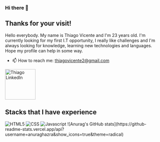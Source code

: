 ### Hi there 👋

## Thanks for your visit!

Hello everybody. My name is Thiago Vicente and I'm 23 years old. I'm currently looking for my first I.T opportunity, I really like challenges and I'm always looking for knowledge, learning new technologies and languages. Hope my profile can help in some way.

- 📫 How to reach me: thiagovicente2@gmail.com


<a href="https://www.linkedin.com/in/thithirs/">
  <img alt="Thiago LinkedIn" width="100em" src="https://img.shields.io/badge/LinkedIn-0077B5?style=for-the-badge&logo=linkedin&logoColor=white" />
</a>

## Stacks that I have experience
<div>
<img src="https://img.shields.io/badge/HTML5-E34F26?style=for-the-badge&logo=html5&logoColor=white" alt="HTML5"/>
<img src="https://img.shields.io/badge/CSS3-1572B6?style=for-the-badge&logo=css3&logoColor=white" alt="CSS"/>  
<img src="https://img.shields.io/badge/JavaScript-F7DF1E?style=for-the-badge&logo=javascript&logoColor=black" alt="Javascript"/>
![Anurag's GitHub stats](https://github-readme-stats.vercel.app/api?username=anuraghazra&show_icons=true&theme=radical)


<!--
**thithirss/thithirss** is a ✨ _special_ ✨ repository because its `README.md` (this file) appears on your GitHub profile.

Here are some ideas to get you started:

- 🔭 I’m currently working on ...
- 🌱 I’m currently learning ...
- 👯 I’m looking to collaborate on ...
- 🤔 I’m looking for help with ...
- 💬 Ask me about ...
- 📫 How to reach me: ...
- 😄 Pronouns: ...
- ⚡ Fun fact: ...
-->
